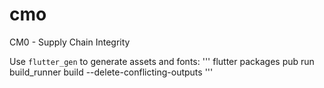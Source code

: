# cmo

CM0 - Supply Chain Integrity

Use `flutter_gen` to generate assets and fonts:
'''
flutter packages pub run build_runner build --delete-conflicting-outputs
'''